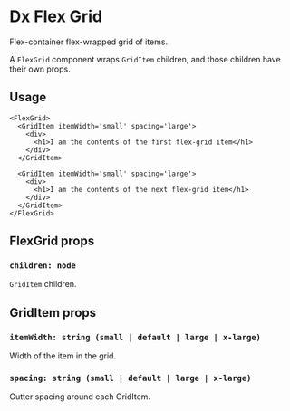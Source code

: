# Dx Flex Grid

Flex-container flex-wrapped grid of items.

A `FlexGrid` component wraps `GridItem` children, and those children have their own props.

## Usage
```
<FlexGrid>
  <GridItem itemWidth='small' spacing='large'>
    <div>
      <h1>I am the contents of the first flex-grid item</h1>
    </div>
  </GridItem>

  <GridItem itemWidth='small' spacing='large'>
    <div>
      <h1>I am the contents of the next flex-grid item</h1>
    </div>
  </GridItem>
</FlexGrid>
```

## FlexGrid props
### `children: node`
`GridItem` children.

## GridItem props
### `itemWidth: string (small | default | large | x-large)`
Width of the item in the grid.

### `spacing: string (small | default | large | x-large)`
Gutter spacing around each GridItem.
